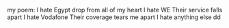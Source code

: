 
my poem:
I hate Egypt
drop from all of my heart
I hate WE
Their service falls apart
I hate Vodafone
Their coverage tears me apart
I hate anything else
dd

